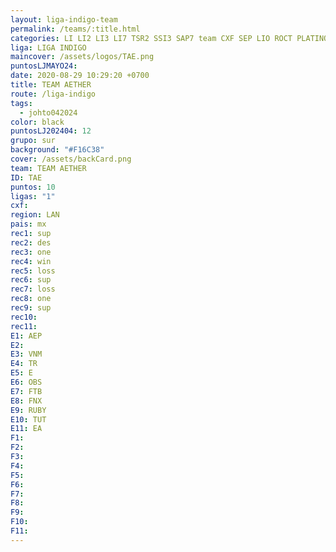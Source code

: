 ```yaml
---
layout: liga-indigo-team
permalink: /teams/:title.html
categories: LI LI2 LI3 LI7 TSR2 SSI3 SAP7 team CXF SEP LIO ROCT PLATINO GNORTE
liga: LIGA INDIGO
maincover: /assets/logos/TAE.png
puntosLJMAYO24: 
date: 2020-08-29 10:29:20 +0700
title: TEAM AETHER
route: /liga-indigo
tags:
  - johto042024
color: black
puntosLJ202404: 12
grupo: sur
background: "#F16C38"
cover: /assets/backCard.png
team: TEAM AETHER
ID: TAE
puntos: 10
ligas: "1"
cxf: 
region: LAN
pais: mx
rec1: sup
rec2: des
rec3: one
rec4: win
rec5: loss
rec6: sup
rec7: loss
rec8: one
rec9: sup
rec10: 
rec11: 
E1: AEP
E2: 
E3: VNM
E4: TR
E5: E
E6: OBS
E7: FTB
E8: FNX
E9: RUBY
E10: TUT
E11: EA
F1: 
F2: 
F3: 
F4: 
F5: 
F6: 
F7: 
F8: 
F9: 
F10: 
F11:
---
```

